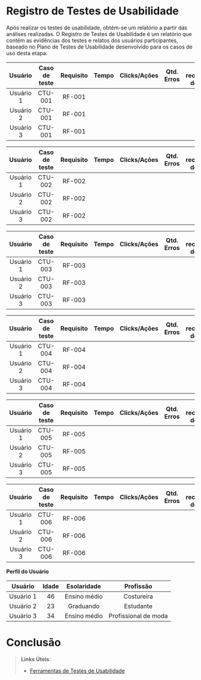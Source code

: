 # Registro de Testes de Usabilidade

Após realizar os testes de usabilidade, obtém-se um relatório a partir das análises realizadas. O Registro de Testes de Usabilidade é um relatório que contém as evidências dos testes e relatos dos usuários participantes, baseado no Plano de Testes de Usabilidade desenvolvido para os casos de uso desta etapa.


| **Usuário** | **Caso de teste** | **Requisito** | **Tempo** | **Clicks/Ações** | **Qtd. Erros** | **Se recuperou do erro** | **Dificuldade** | **Satisfação** |
| :---: | :---: | :---: | :---: | :---: | :---: | :---: | :---: | :---: |
| Usuário 1	| CTU-001	| RF-001	|  |  |  | |  | |
| Usuário 2 | CTU-001	| RF-001	|  |  |  | |  |  |
| Usuário 3	| CTU-001	| RF-001  |  |   | | |  |  |

| **Usuário** | **Caso de teste** | **Requisito** | **Tempo** | **Clicks/Ações** | **Qtd. Erros** | **Se recuperou do erro** | **Dificuldade** | **Satisfação** |
| :---: | :---: | :---: | :---: | :---: | :---: | :---: | :---: | :---: |
| Usuário 1	| CTU-002	| RF-002	|  |  |  | |  | |
| Usuário 2 | CTU-002	| RF-002	|  |  |  | |  |  |
| Usuário 3	| CTU-002	| RF-002  |  |   | | |  |  |

| **Usuário** | **Caso de teste** | **Requisito** | **Tempo** | **Clicks/Ações** | **Qtd. Erros** | **Se recuperou do erro** | **Dificuldade** | **Satisfação** |
| :---: | :---: | :---: | :---: | :---: | :---: | :---: | :---: | :---: |
| Usuário 1	| CTU-003	| RF-003	|  |  |  | |  | |
| Usuário 2 | CTU-003	| RF-003	|  |  |  | |  |  |
| Usuário 3	| CTU-003	| RF-003  |  |   | | |  |  |

| **Usuário** | **Caso de teste** | **Requisito** | **Tempo** | **Clicks/Ações** | **Qtd. Erros** | **Se recuperou do erro** | **Dificuldade** | **Satisfação** |
| :---: | :---: | :---: | :---: | :---: | :---: | :---: | :---: | :---: |
| Usuário 1	| CTU-004	| RF-004	|  |  |  | |  | |
| Usuário 2 | CTU-004	| RF-004	 	|  |  |  | |  |  |
| Usuário 3	| CTU-004	| RF-004	 |  |   | | |  |  |


| **Usuário** | **Caso de teste** | **Requisito** | **Tempo** | **Clicks/Ações** | **Qtd. Erros** | **Se recuperou do erro** | **Dificuldade** | **Satisfação** |
| :---: | :---: | :---: | :---: | :---: | :---: | :---: | :---: | :---: |
| Usuário 1	| CTU-005	| RF-005	|  |  |  | |  | |
| Usuário 2 | CTU-005	| RF-005 	|  |  |  | |  |  |
| Usuário 3	| CTU-005	| RF-005 |  |   | | |  |  |


| **Usuário** | **Caso de teste** | **Requisito** | **Tempo** | **Clicks/Ações** | **Qtd. Erros** | **Se recuperou do erro** | **Dificuldade** | **Satisfação** |
| :---: | :---: | :---: | :---: | :---: | :---: | :---: | :---: | :---: |
| Usuário 1	| CTU-006	| RF-006	|  |  |  | |  | |
| Usuário 2 | CTU-006	| RF-006 	|  |  |  | |  |  |
| Usuário 3	| CTU-006	| RF-006 |  |   | | |  |  |

**Perfil do Usuário**

| **Usuário** 	| **Idade** 	| **Esolaridade** | **Profissão** |   
| :---: | :---:	| :---: | :---: |
| Usuário 1	| 46 	| Ensino médio | Costureira | 
| Usuário 2 | 23 	| Graduando |  Estudante | 
| Usuário 3	| 34	| Ensino médio | Profissional de moda  |

# Conclusão </hr>


> **Links Úteis**:
> - [Ferramentas de Testes de Usabilidade](https://www.usability.gov/how-to-and-tools/resources/templates.html)
